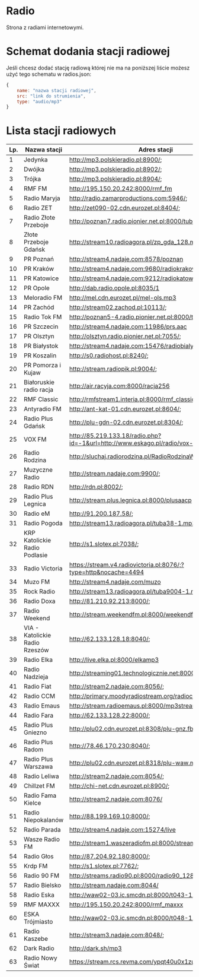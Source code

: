 
# Radio
Strona z radiami internetowymi.

# Schemat dodania stacji radiowej
Jeśli chcesz dodać stację radiową której nie ma na poniższej liście możesz użyć tego schematu w radios.json:

```js
{
    name: "nazwa stacji radiowej",
    src: "link do strumienia",
    type: "audio/mp3"
}
```

# Lista stacji radiowych

| Lp. | Nazwa stacji | Adres stacji |
|--|--|--|
| 1 | Jedynka | http://mp3.polskieradio.pl:8900/; |
| 2 | Dwójka | http://mp3.polskieradio.pl:8902/; |
| 3 | Trójka | http://mp3.polskieradio.pl:8904/; |
| 4 | RMF FM | http://195.150.20.242:8000/rmf_fm |
| 5 | Radio Maryja | http://radio.zamarproductions.com:5946/; |
| 6 | Radio ZET | http://zet090-02.cdn.eurozet.pl:8404/; |
| 7 | Radio Złote Przeboje | http://poznan7.radio.pionier.net.pl:8000/tuba9-1.mp3 |
| 8 | Złote Przeboje Gdańsk | http://stream10.radioagora.pl/zp_gda_128.mp3 |
| 9 | PR Poznań | http://stream4.nadaje.com:8578/poznan |
| 10 | PR Kraków | http://stream4.nadaje.com:9680/radiokrakow-s3 |
| 11 | PR Katowice | http://stream4.nadaje.com:9212/radiokatowice |
| 12 | PR Opole | http://dab.radio.opole.pl:8035/1 |
| 13 | Meloradio FM | http://mel.cdn.eurozet.pl/mel-ols.mp3 |
| 14 | PR Zachód | http://stream02.zachod.pl:10113/; |
| 15 | Radio Tok FM | http://poznan5-4.radio.pionier.net.pl:8000/tuba10-1.mp3 |
| 16 | PR Szczecin | http://stream4.nadaje.com:11986/prs.aac |
| 17 | PR Olsztyn | http://olsztyn.radio.pionier.net.pl:7055/; |
| 18 | PR Białystok | http://stream4.nadaje.com:15476/radiobialystok |
| 19 | PR Koszalin | http://s0.radiohost.pl:8240/; |
| 20 | PR Pomorza i Kujaw | http://stream.radiopik.pl:9004/; |
| 21 | Białoruskie radio racja | http://air.racyja.com:8000/racja256 |
| 22 | RMF Classic | http://rmfstream1.interia.pl:8000/rmf_classic |
| 23 | Antyradio FM | http://ant-kat-01.cdn.eurozet.pl:8604/; |
| 24 | Radio Plus Gdańsk | http://plu-gdn-02.cdn.eurozet.pl:8304/; |
| 25 | VOX FM | http://85.219.133.18/radio.php?id=-1&url=http://www.eskago.pl/radio/vox-fm |
| 26 | Radio Rodzina | http://sluchaj.radiorodzina.pl/RadioRodzinaWroclawLIVE.mp3 |
| 27 | Muzyczne Radio | http://stream.nadaje.com:9900/; |
| 28 | Radio RDN | http://rdn.pl:8002/; |
| 29 | Radio Plus Legnica | http://stream.plus.legnica.pl:8000/plusaacp |
| 30 | Radio eM | http://91.200.187.58/; |
| 31 | Radio Pogoda | http://stream13.radioagora.pl/tuba38-1.mp3 |
| 32 | KRP Katolickie Radio Podlasie | http://s1.slotex.pl:7038/; |
| 33 | Radio Victoria | https://stream.v4.radiovictoria.pl:8076/;?type=http&nocache=4494 |
| 34 | Muzo FM | http://stream4.nadaje.com/muzo |
| 35 | Rock Radio | http://stream13.radioagora.pl/tuba9004-1.mp3 |
| 36 | Radio Doxa | http://81.210.92.213:8000/; |
| 37 | Radio Weekend | http://stream.weekendfm.pl:8000/weekendfm_najlepsza.aac |
| 38 | VIA - Katolickie Radio Rzeszów | http://62.133.128.18:8040/; |
| 39 | Radio Elka | http://live.elka.pl:8000/elkamp3 |
| 40 | Radio Nadzieja | http://streaming01.technologicznie.net:8000/; |
| 41 | Radio Fiat | http://stream2.nadaje.com:8056/; |
| 42 | Radio CCM | http://primary.moodyradiostream.org/radioccm |
| 43 | Radio Emaus | http://stream.radioemaus.pl:8000/mp3stream |
| 44 | Radio Fara | http://62.133.128.22:8000/; |
| 45 | Radio Plus Gniezno | http://plu02.cdn.eurozet.pl:8308/plu-gnz.fb.mp3 |
| 46 | Radio Plus Radom | http://78.46.170.230:8040/; |
| 47 | Radio Plus Warszawa | http://plu02.cdn.eurozet.pl:8318/plu-waw.mp3 |
| 48 | Radio Leliwa | http://stream2.nadaje.com:8054/; |
| 49 | Chillzet FM | http://chi-net.cdn.eurozet.pl:8900/; |
| 50 | Radio Fama Kielce | http://stream2.nadaje.com:8076/ |
| 51 | Radio Niepokalanów | http://88.199.169.10:8000/; |
| 52 | Radio Parada | http://stream4.nadaje.com:15274/live |
| 53 | Wasze Radio FM | http://stream1.waszeradiofm.pl:8000/stream |
| 54 | Radio Głos | http://87.204.92.180:8000/; |
| 55 | Krdp FM | http://s1.slotex.pl:7762/; |
| 56 | Radio 90 FM | http://streams.radio90.pl:8000/radio90_128kbps_stereo.mp3 |
| 57 | Radio Bielsko | http://stream.nadaje.com:8044/ |
| 58 | Radio Eska | http://waw02-03.ic.smcdn.pl:8000/t043-1.mp3 |
| 59 | RMF MAXXX | http://195.150.20.242:8000/rmf_maxxx |
| 60 | ESKA Trójmiasto | http://waw02-03.ic.smcdn.pl:8000/t048-1.mp3 |
| 61 | Radio Kaszebe | http://stream3.nadaje.com:8048/; |
| 62 | Dark Radio | http://dark.sh/mp3 |
| 63 | Radio Nowy Świat | https://stream.rcs.revma.com/ypqt40u0x1zuv |
